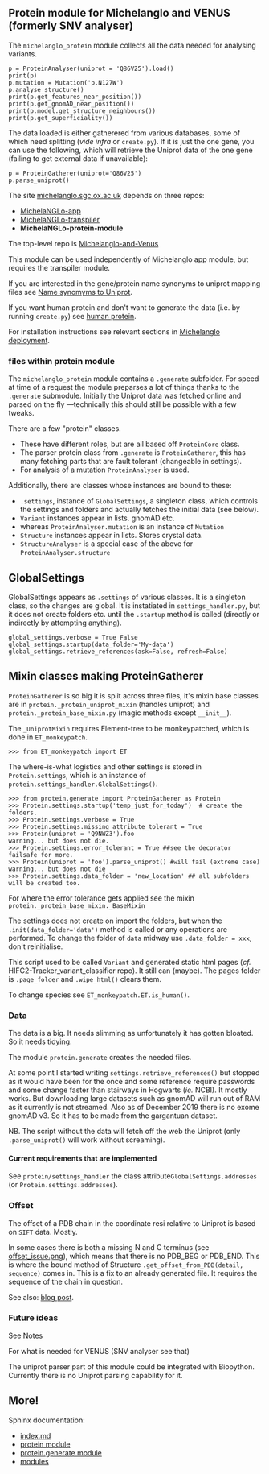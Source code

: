 ## Protein module for Michelanglo and VENUS (formerly SNV analyser)

The `michelanglo_protein` module collects all the data needed for analysing variants.
    
    p = ProteinAnalyser(uniprot = 'Q86V25').load()
    print(p)
    p.mutation = Mutation('p.N127W')
    p.analyse_structure()
    print(p.get_features_near_position())
    print(p.get_gnomAD_near_position())
    print(p.model.get_structure_neighbours())
    print(p.get_superficiality())
    
The data loaded is either gatherered from various databases, some of which need splitting (_vide infra_ or `create.py`).
If it is just the one gene, you can use the following, which will retrieve the Uniprot data of the one gene (failing to get external data if unavailable):

    p = ProteinGatherer(uniprot='Q86V25')
    p.parse_uniprot()

The site [michelanglo.sgc.ox.ac.uk](https://michelanglo.sgc.ox.ac.uk) depends on three repos:
* [MichelaNGLo-app](https://github.com/matteoferla/MichelaNGLo)
* [MichelaNGLo-transpiler](https://github.com/matteoferla/MichelaNGLo-transpiler)
* **MichelaNGLo-protein-module**

The top-level repo is [Michelanglo-and-Venus](https://github.com/matteoferla/Michelanglo-and-Venus)

This module can be used independently of Michelanglo app module, but requires the transpiler module.

If you are interested in the gene/protein name synonyms to uniprot mapping files see 
[Name synomyms to Uniprot](https://github.com/matteoferla/Name-synomyms-to-Uniprot).

If you want human protein and don't want to generate the data (i.e. by running `create.py`) see [human protein](https://github.com/matteoferla/MichelaNGLo-human-protein-data).

For installation instructions see relevant sections in [Michelanglo deployment](https://github.com/matteoferla/MichelaNGLo-app/blob/master/git_docs/deploy.md).

### files within protein module

The `michelanglo_protein` module contains a `.generate` subfolder.
For speed at time of a request the module preparses a lot of things thanks to the `.generate` submodule.
Initially the Uniprot data was fetched online and parsed on the fly —technically this should still be possible with a few tweaks.

There are a few "protein" classes.

* These have different roles, but are all based off `ProteinCore` class.
* The parser protein class from `.generate` is `ProteinGatherer`, this has many fetching parts that are fault tolerant (changeable in settings).
* For analysis of a mutation `ProteinAnalyser` is used.

Additionally, there are classes whose instances are bound to these:

* `.settings`, instance of `GlobalSettings`, a singleton class, which controls the settings and folders and actually fetches the initial data (see below).
* `Variant` instances appear in lists. gnomAD etc.
* whereas `ProteinAnalyser.mutation` is an instance of `Mutation`
* `Structure` instances appear in lists. Stores crystal data.
* `StructureAnalyser` is a special case of the above for `ProteinAnalyser.structure`

## GlobalSettings
GlobalSettings appears as `.settings` of various classes. It is a singleton class, so the changes are global.
It is instatiated in `settings_handler.py`, but it does not create folders etc. until the `.startup` method is called (directly or indirectly by attempting anything).

    global_settings.verbose = True False
    global_settings.startup(data_folder='My-data')
    global_settings.retrieve_references(ask=False, refresh=False)

## Mixin classes making ProteinGatherer
`ProteinGatherer` is so big it is split across three files, it's mixin base classes are in `protein._protein_uniprot_mixin` (handles uniprot) and `protein._protein_base_mixin.py` (magic methods except `__init__`).

The `_UniprotMixin` requires Element-tree to be monkeypatched, which is done in `ET_monkeypatch`.

    >>> from ET_monkeypatch import ET

The where-is-what logistics and other settings is stored in `Protein.settings`, which is an instance of `protein.settings_handler.GlobalSettings()`.

    >>> from protein.generate import ProteinGatherer as Protein
    >>> Protein.settings.startup('temp_just_for_today')  # create the folders.
    >>> Protein.settings.verbose = True
    >>> Protein.settings.missing_attribute_tolerant = True
    >>> Protein(uniprot = 'Q9NWZ3').foo
    warning... but does not die.
    >>> Protein.settings.error_tolerant = True ##see the decorator failsafe for more.
    >>> Protein(uniprot = 'foo').parse_uniprot() #will fail (extreme case)
    warning... but does not die
    >>> Protein.settings.data_folder = 'new_location' ## all subfolders will be created too.

For where the error tolerance gets applied see the mixin `protein._protein_base_mixin._BaseMixin`

The settings does not create on import the folders, but when the `.init(data_folder='data')` method is called or any operations are performed.
To change the folder of `data` midway use `.data_folder = xxx`, don't reinitialise.

This script used to be called `Variant` and generated static html pages (_cf._ HIFC2-Tracker_variant_classifier repo). It still can (maybe).
The pages folder is `.page_folder` and `.wipe_html()` clears them.

To change species see `ET_monkeypatch.ET.is_human()`.

### Data

The data is a big. It needs slimming as unfortunately it has gotten bloated. So it needs tidying.

The module `protein.generate` creates the needed files.

At some point I started writing `settings.retrieve_references()` but stopped as it would have been for the once and some reference require passwords and some change faster than stairways in Hogwarts (_ie._ NCBI).
It mostly works. But downloading large datasets such as gnomAD will run out of RAM as it currently is not streamed.
Also as of December 2019 there is no exome gnomAD v3. So it has to be made from the gargantuan dataset.


NB. The script without the data will fetch off the web the Uniprot (only `.parse_uniprot()` will work without screaming).


#### Current requirements that are implemented

See `protein/settings_handler` the class attribute`GlobalSettings.addresses` (or `Protein.settings.addresses`).

### Offset

The offset of a PDB chain in the coordinate resi relative to Uniprot is based on `SIFT` data. Mostly.

In some cases there is both a missing N and C terminus (see [offset_issue.png](/offset_issue)), which means that there is no PDB_BEG or PDB_END.
This is where the bound method of Structure `.get_offset_from_PDB(detail, sequence)` comes in. This is a fix to an already generated file.
It requires the sequence of the chain in question.

See also: [blog post](http://blog.matteoferla.com/2019/09/pdb-numbering-rollercoaster.html).


### Future ideas

See [Notes](notes.md)

For what is needed for VENUS (SNV analyser see that)

The uniprot parser part of this module could be integrated with Biopython. Currently there is no Uniprot parsing capability for it.


## More!

Sphinx documentation:
* [index.md](./index.md)
* [protein module](./protein.md)
* [protein.generate module](./protein.generate.md)
* [modules](./modules.md)